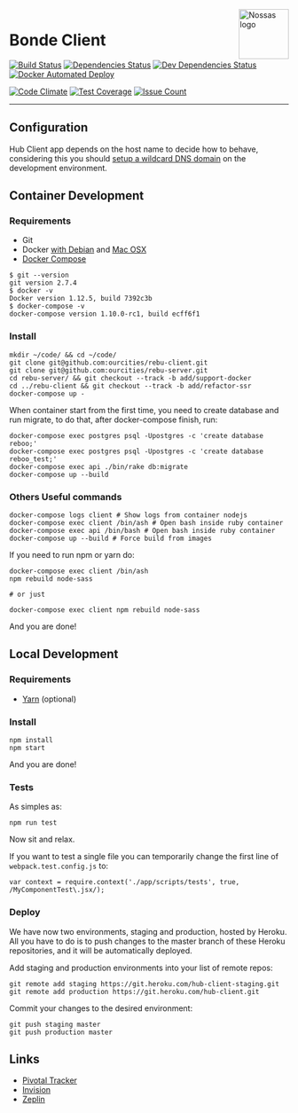 <img src="https://avatars2.githubusercontent.com/u/1479357?v=3&s=250" alt="Nossas logo" title="Nossas" align="right" height="90" width="90"/>

# Bonde Client

[![Build Status][circleimg]][circle]
[![Dependencies Status][depstatusimg]][depstatus]
[![Dev Dependencies Status][devdepstatusimg]][devdepstatus]
[![Docker Automated Deploy][dockerautoimg]][circle]

[![Code Climate](https://codeclimate.com/github/ourcities/rebu-client/badges/gpa.svg)](https://codeclimate.com/github/ourcities/rebu-client)
[![Test Coverage](https://codeclimate.com/github/ourcities/rebu-client/badges/coverage.svg)](https://codeclimate.com/github/ourcities/rebu-client/coverage)
[![Issue Count](https://codeclimate.com/github/ourcities/rebu-client/badges/issue_count.svg)](https://codeclimate.com/github/ourcities/rebu-client)

---

## Configuration
Hub Client app depends on the host name to decide how to behave, considering this you should [setup a wildcard DNS domain](http://asciithoughts.com/posts/2014/02/23/setting-up-a-wildcard-dns-domain-on-mac-os-x/) on the development environment.

## Container Development

### Requirements

* Git
* Docker [with Debian](https://docs.docker.com/engine/installation/linux/debian/) and [Mac OSX](https://www.docker.com/products/docker#/mac)
* [Docker Compose](https://docs.docker.com/compose/install/)

```
$ git --version
git version 2.7.4
$ docker -v
Docker version 1.12.5, build 7392c3b
$ docker-compose -v
docker-compose version 1.10.0-rc1, build ecff6f1
```

### Install
```
mkdir ~/code/ && cd ~/code/
git clone git@github.com:ourcities/rebu-client.git
git clone git@github.com:ourcities/rebu-server.git
cd rebu-server/ && git checkout --track -b add/support-docker
cd ../rebu-client && git checkout --track -b add/refactor-ssr
docker-compose up -
```

When container start from the first time, you need to create database and run migrate, to do that, after docker-compose finish, run:

```
docker-compose exec postgres psql -Upostgres -c 'create database reboo;'
docker-compose exec postgres psql -Upostgres -c 'create database reboo_test;'
docker-compose exec api ./bin/rake db:migrate
docker-compose up --build
```

### Others Useful commands

```
docker-compose logs client # Show logs from container nodejs
docker-compose exec client /bin/ash # Open bash inside ruby container
docker-compose exec api /bin/bash # Open bash inside ruby container
docker-compose up --build # Force build from images
```

If you need to run npm or yarn do:

```
docker-compose exec client /bin/ash
npm rebuild node-sass

# or just

docker-compose exec client npm rebuild node-sass
```

And you are done!

## Local Development

### Requirements

* [Yarn](https://yarnpkg.com/) (optional)

### Install
```
npm install
npm start
```
And you are done!

### Tests
As simples as:
```
npm run test
```
Now sit and relax.

If you want to test a single file you can temporarily change the first line of `webpack.test.config.js` to:

```
var context = require.context('./app/scripts/tests', true, /MyComponentTest\.jsx/);
```

### Deploy
We have now two environments, staging and production, hosted by Heroku. All you have to do is to push changes to the master branch of these Heroku repositories, and it will be automatically deployed.

Add staging and production environments into your list of remote repos:
```
git remote add staging https://git.heroku.com/hub-client-staging.git
git remote add production https://git.heroku.com/hub-client.git
```

Commit your changes to the desired environment:
```
git push staging master
git push production master
```

## Links
- [Pivotal Tracker](https://www.pivotaltracker.com/n/projects/888220)
- [Invision](https://projects.invisionapp.com/share/763UO3YDT#/screens)
- [Zeplin](https://app.zeplin.io/project.html#pid=55d1d57e14a5317a0e909551)

[circleimg]: https://img.shields.io/circleci/project/ourcities/rebu-client.svg?style=flat-square
[circle]: https://circleci.com/gh/ourcities/rebu-client
[depstatusimg]: https://img.shields.io/david/ourcities/rebu-client.svg?style=flat-square
[depstatus]: https://david-dm.org/ourcities/rebu-client
[devdepstatusimg]: https://img.shields.io/david/dev/ourcities/rebu-client.svg?style=flat-square
[devdepstatus]: https://david-dm.org/ourcities/rebu-client#info=devDependencies
[dockerautoimg]: https://img.shields.io/badge/dokku-auto%20deploy-blue.svg?style=flat-square
